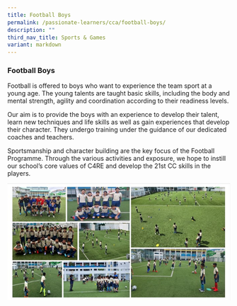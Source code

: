 ```yaml
---
title: Football Boys
permalink: /passionate-learners/cca/football-boys/
description: ""
third_nav_title: Sports & Games
variant: markdown
---
```

### **Football Boys**
Football is offered to boys who want to experience the team sport at a young age. The young talents are taught basic skills, including the body and mental strength, agility and coordination according to their readiness levels.

Our aim is to provide the boys with an experience to develop their talent, learn new techniques and life skills as well as gain experiences that develop their character. They undergo training under the guidance of our dedicated coaches and teachers. 

Sportsmanship and character building are the key focus of the Football Programme. Through the various activities and exposure, we hope to instill our school’s core values of C4RE and develop the 21st CC skills in the players.

![](/images/football_boys.jpg)